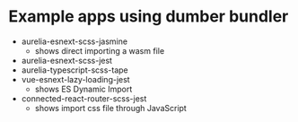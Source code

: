 # Example apps using dumber bundler

* aurelia-esnext-scss-jasmine
  - shows direct importing a wasm file
* aurelia-esnext-scss-jest
* aurelia-typescript-scss-tape
* vue-esnext-lazy-loading-jest
  - shows ES Dynamic Import
* connected-react-router-scss-jest
  - shows import css file through JavaScript
